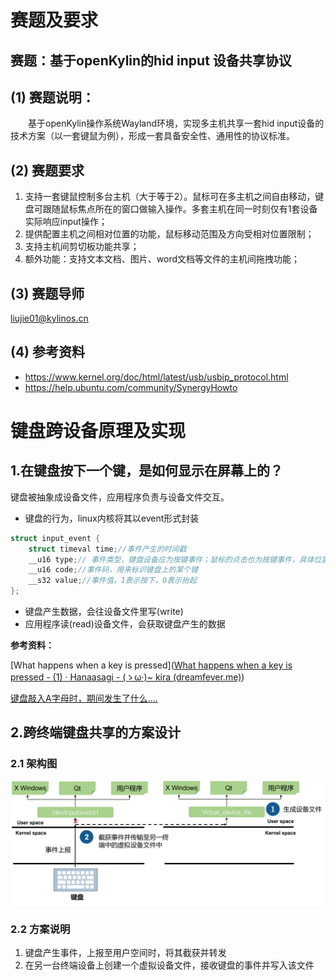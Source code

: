 # 赛题及要求
## 赛题：基于openKylin的hid input 设备共享协议
## (1) 赛题说明：

&emsp;&emsp;基于openKylin操作系统Wayland环境，实现多主机共享一套hid input设备的技术方案（以一套键鼠为例），形成一套具备安全性、通用性的协议标准。

## (2) 赛题要求

1. 支持一套键鼠控制多台主机（大于等于2）。鼠标可在多主机之间自由移动，键盘可跟随鼠标焦点所在的窗口做输入操作。多套主机在同一时刻仅有1套设备实际响应input操作；
2. 提供配置主机之间相对位置的功能，鼠标移动范围及方向受相对位置限制；
3. 支持主机间剪切板功能共享；
4. 额外功能：支持文本文档、图片、word文档等文件的主机间拖拽功能；

## (3) 赛题导师

liujie01@kylinos.cn

## (4) 参考资料

+ https://www.kernel.org/doc/html/latest/usb/usbip_protocol.html
+ https://help.ubuntu.com/community/SynergyHowto

# 键盘跨设备原理及实现

## 1.在键盘按下一个键，是如何显示在屏幕上的？

键盘被抽象成设备文件，应用程序负责与设备文件交互。

+ 键盘的行为，linux内核将其以event形式封装

```c
struct input_event {
    struct timeval time;//事件产生的时间戳
    __u16 type;// 事件类型，键盘设备应为按键事件；鼠标的点击也为按键事件，具体位置应为移动事件
    __u16 code;//事件码，用来标识键盘上的某个键
    __s32 value;//事件值，1表示按下，0表示抬起
};
```

+ 键盘产生数据，会往设备文件里写(write)
+ 应用程序读(read)设备文件，会获取键盘产生的数据

**参考资料：**

[What happens when a key is pressed]([What happens when a key is pressed - (1) · Hanaasagi - (ゝω·)~ kira (dreamfever.me)](https://blog.dreamfever.me/posts/2022-01-04-what-happens-when-a-key-is-pressed-1/))

[键盘敲入A字母时，期间发生了什么....](https://juejin.cn/post/6864158680028774407)

## 2.跨终端键盘共享的方案设计

### 2.1 架构图

![](https://raw.githubusercontent.com/zappen-cs/myBlogResource/etc/imagepjc3.png)

### 2.2 方案说明

1. 键盘产生事件，上报至用户空间时，将其截获并转发
2. 在另一台终端设备上创建一个虚拟设备文件，接收键盘的事件并写入该文件

